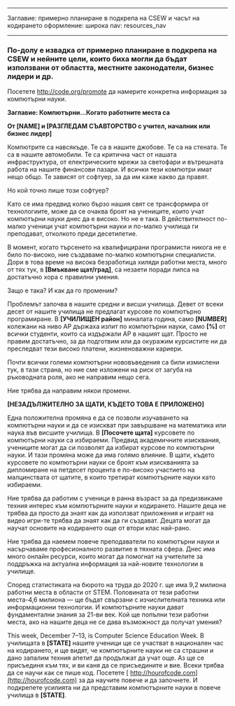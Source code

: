 * * *

Заглавие: примерно планиране в подкрепа на CSEW и часът на кодирането оформление: широка nav: resources_nav

* * *

### По-долу е извадка от примерно планиране в подкрепа на CSEW и нейните цели, които биха могли да бъдат използвани от областта, местните законодатели, бизнес лидери и др.

  


Посетете http://code.org/promote да намерите конкретна информация за компютърни науки.

**Заглавие: Компютърни...Когато работните места са**

**От [NAME] и [РАЗГЛЕДАМ СЪАВТОРСТВО с учител, началник или бизнес лидер]**

Компютрите са навсякъде. Те са в нашите джобове. Те са на стената. Те са в нашите автомобили. Те са критична част от нашата инфраструктура, от електрическите мрежи за светофари и вътрешната работа на нашите финансови пазари. И всички тези компютри имат нещо общо. Те зависят от софтуер, за да им каже какво да правят.

Но кой точно пише този софтуер?

Като се има предвид колко бързо нашия свят се трансформира от технологиите, може да се очаква броят на учениците, които учат компютърни науки днес да е високо. Но не е така. В действителност по-малко ученици учат компютърни науки и по-малко училища ги преподават, отколкото преди десетилетие.

В момент, когато търсенето на квалифицирани програмисти никога не е било по-високо, ние създаваме по-малко компютърни специалисти. Дори в това време на висока безработица хиляди работни места, много от тях тук, в **[Вмъкване щат/град]**, са незаети поради липса на достатъчно хора с правилни умения.

Защо е така? И как да го променим?

Проблемът започва в нашите средни и висши училища. Девет от всеки десет от нашите училища не предлагат курсове по компютърно програмиране. В **[УЧИЛИЩЕН район]** миналата година, само **[NUMBER]** колежани на ниво AP държаха изпит по компютърни науки, само **[%]** от всички студенти, които са издържали AP в нашият щат. Просто не правим достатъчно, за да подготвим или да окуражим курсистите ни да преследват тези високо платени, жизненоважни кариери.

Почти всички големи компютърни нововъведения са били измислени тук, в тази страна, но ние сме изложени на риск от загуба на ръководната роля, ако не направим нещо сега.

Ние трябва да направим някои промени.

**[НЕЗАДЪЛЖИТЕЛНО ЗА ЩАТИ, КЪДЕТО ТОВА Е ПРИЛОЖЕНО]**

Една положителна промяна е да се позволи изучаването на компютърни науки и да се изискват при завършване на математика или наука във висшите училища. В **[Посочете щата]** курсовете по компютърни науки са избираеми. Предвид академичните изисквания, учениците могат да си позволят да избират курсове по компютърни науки. И тази промяна може да има голямо влияние. В щати, където курсовете по компютърни науки се броят към изискванията за дипломиране на петдесет процента е по-високо участието на малцинствата от щатите, в които третират компютърните науки като избираеми.

Ние трябва да работим с ученици в ранна възраст за да предизвикаме техния интерес към компютърните науки и кодирането. Нашите деца не трябва да просто да знаят как да използват приложения и играят на видео игри-те трябва да знаят как да ги създават. Децата могат да научат основите на кодирането още от втори клас най-рано.

Ние трябва да наемем повече преподаватели по компютърни науки и насърчаваме професионалното развитие в тяхната сфера. Днес има много онлайн ресурси, които могат да помогнат на учителите за поддръжка на актуална информация за най-новите технологии в училище.

Според статистиката на бюрото на труда до 2020 г. ще има 9,2 милиона работни места в области от STEM. Половината от тези работни места-4,6 милиона — ще бъдат свързани с изчислителната техника или информационни технологии. И компютърните науки дават фундаментални знания за 21-ви век. Кой ще попълни тези работни места, ако на нашите деца не се дава възможност да получат умения?

This week, December 7–13, is Computer Science Education Week. В училищата в **[STATE]** нашите ученици ще се участват в национален час на кодирането, и ще видят, че компютърните науки не са страшни и дано запалим техния апетит да продължат да учат още. Аз ще се присъединя към тях, и ви каня да се присъедините и вие. Всеки трябва да се научи как се пише код. Посетете [ http://hourofcode.com](http://hourofcode.com) за да научите повече и да започнете. И подкрепете усилията ни да представим компютърните науки в повече училища в **[STATE]**.